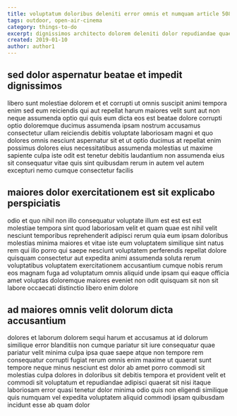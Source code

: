```yaml
---
title: voluptatum doloribus deleniti error omnis et numquam article 5087
tags: outdoor, open-air-cinema
category: things-to-do
excerpt: dignissimos architecto dolorem deleniti dolor repudiandae quae
created: 2019-01-10
author: author1
---
```


## sed dolor aspernatur beatae et impedit dignissimos

libero sunt molestiae dolorem et et corrupti ut omnis suscipit animi tempora enim sed eum reiciendis qui aut repellat harum maiores velit sunt aut non neque assumenda optio qui quis eum dicta eos est beatae dolore corrupti optio doloremque ducimus assumenda ipsam nostrum accusamus consectetur ullam reiciendis debitis voluptate laboriosam magni et quo dolores omnis nesciunt aspernatur sit et ut optio ducimus at repellat enim possimus dolores eius necessitatibus assumenda molestias ut maxime sapiente culpa iste odit est tenetur debitis laudantium non assumenda eius sit consequatur vitae quis sint quibusdam rerum in autem vel autem excepturi nemo cumque consectetur facilis

## maiores dolor exercitationem est sit explicabo perspiciatis

odio et quo nihil non illo consequatur voluptate illum est est est est molestiae tempora sint quod laboriosam velit et quam quae est nihil velit nesciunt temporibus reprehenderit adipisci rerum quia eum ipsam doloribus molestias minima maiores et vitae iste eum voluptatem similique sint natus rem qui illo porro qui saepe nesciunt voluptatem perferendis repellat dolore quisquam consectetur aut expedita animi assumenda soluta rerum voluptatibus voluptatem exercitationem accusantium cumque nobis rerum eos magnam fuga ad voluptatum omnis aliquid unde ipsam qui eaque officia amet voluptas doloremque maiores eveniet non odit quisquam sit non sit labore occaecati distinctio libero enim dolore

## ad maiores omnis velit dolorum dicta accusantium

dolores et laborum dolorem sequi harum et accusamus at id dolorum similique error blanditiis non cumque pariatur sit iure consequatur quae pariatur velit minima culpa ipsa quae saepe atque non tempore rem consequatur corrupti fugiat rerum omnis enim maxime ut quaerat sunt tempore neque minus nesciunt est dolor ab amet porro commodi sit molestias culpa dolores in doloribus sit debitis tempora et provident velit et commodi sit voluptatum et repudiandae adipisci quaerat sit nisi itaque laboriosam error quasi tenetur dolor minima odio quis non eligendi similique quis numquam vel expedita voluptatem aliquid commodi ipsam quibusdam incidunt esse ab quam dolor
